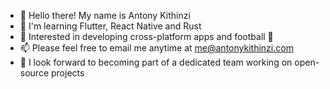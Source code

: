 - 👋 Hello there! My name is Antony Kithinzi
- 🌱 I'm learning Flutter, React Native and Rust
- 👀 Interested in developing cross-platform apps and football 💙
- 📫 Please feel free to email me anytime at [me@antonykithinzi.com](mailto:me@antonykithinzi.com)
- 💞 I look forward to becoming part of a dedicated team working on open-source projects
<!---
- 👀 I’m interested in ...
- 🌱 I’m currently learning ...
- 📫 How to reach me ...
- 💞️ I’m looking to collaborate on...

Tony-MK/Tony-MK is a ✨ special ✨ repository because its `README.md` (this file) appears on your GitHub profile.
You can click the Preview link to take a look at your changes.
--->
